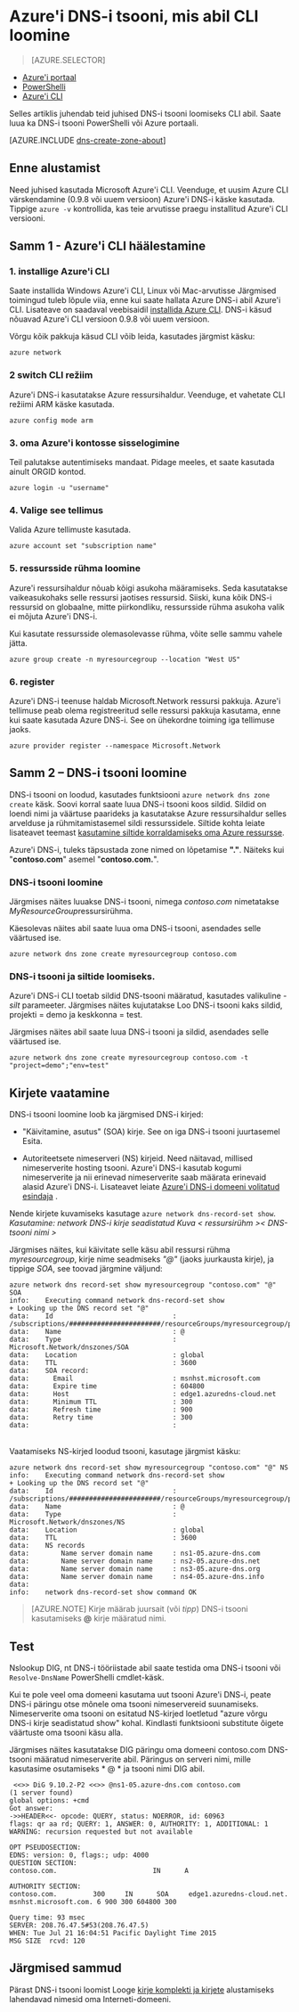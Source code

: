 <properties
   pageTitle="Looge DNS-i tsooni kaudu CLI | Microsoft Azure'i"
   description="Saate teada, kuidas luua Azure'i DNS-i DNS-i tsoonid samm-sammult oma DNS-i domeeni CLI kasutamise alustamiseks"
   services="dns"
   documentationCenter="na"
   authors="sdwheeler"
   manager="carmonm"
   editor=""/>

<tags
   ms.service="dns"
   ms.devlang="na"
   ms.topic="hero-article"
   ms.tgt_pltfrm="na"
   ms.workload="infrastructure-services"
   ms.date="08/16/2016"
   ms.author="sewhee"/>

# <a name="create-an-azure-dns-zone-using-cli"></a>Azure'i DNS-i tsooni, mis abil CLI loomine


> [AZURE.SELECTOR]
- [Azure'i portaal](dns-getstarted-create-dnszone-portal.md)
- [PowerShelli](dns-getstarted-create-dnszone.md)
- [Azure'i CLI](dns-getstarted-create-dnszone-cli.md)


Selles artiklis juhendab teid juhised DNS-i tsooni loomiseks CLI abil. Saate luua ka DNS-i tsooni PowerShelli või Azure portaali.

[AZURE.INCLUDE [dns-create-zone-about](../../includes/dns-create-zone-about-include.md)]


## <a name="before-you-begin"></a>Enne alustamist

Need juhised kasutada Microsoft Azure'i CLI. Veenduge, et uusim Azure CLI värskendamine (0.9.8 või uuem versioon) Azure'i DNS-i käske kasutada. Tippige `azure -v` kontrollida, kas teie arvutisse praegu installitud Azure'i CLI versiooni.

## <a name="step-1---set-up-azure-cli"></a>Samm 1 - Azure'i CLI häälestamine

### <a name="1-install-azure-cli"></a>1. installige Azure'i CLI

Saate installida Windows Azure'i CLI, Linux või Mac-arvutisse Järgmised toimingud tuleb lõpule viia, enne kui saate hallata Azure DNS-i abil Azure'i CLI. Lisateave on saadaval veebisaidil [installida Azure CLI](../xplat-cli-install.md). DNS-i käsud nõuavad Azure'i CLI versioon 0.9.8 või uuem versioon.

Võrgu kõik pakkuja käsud CLI võib leida, kasutades järgmist käsku:

    azure network

### <a name="2-switch-cli-mode"></a>2 switch CLI režiim

Azure'i DNS-i kasutatakse Azure ressursihaldur. Veenduge, et vahetate CLI režiimi ARM käske kasutada.

    azure config mode arm

### <a name="3-sign-in-to-your-azure-account"></a>3. oma Azure'i kontosse sisselogimine

Teil palutakse autentimiseks mandaat. Pidage meeles, et saate kasutada ainult ORGID kontod.

    azure login -u "username"

### <a name="4-select-the-subscription"></a>4. Valige see tellimus

Valida Azure tellimuste kasutada.

    azure account set "subscription name"

### <a name="5-create-a-resource-group"></a>5. ressursside rühma loomine

Azure'i ressursihaldur nõuab kõigi asukoha määramiseks. Seda kasutatakse vaikeasukohaks selle ressursi jaotises ressursid. Siiski, kuna kõik DNS-i ressursid on globaalne, mitte piirkondliku, ressursside rühma asukoha valik ei mõjuta Azure'i DNS-i.

Kui kasutate ressursside olemasolevasse rühma, võite selle sammu vahele jätta.

    azure group create -n myresourcegroup --location "West US"


### <a name="6-register"></a>6. register

Azure'i DNS-i teenuse haldab Microsoft.Network ressursi pakkuja. Azure'i tellimuse peab olema registreeritud selle ressursi pakkuja kasutama, enne kui saate kasutada Azure DNS-i. See on ühekordne toiming iga tellimuse jaoks.

    azure provider register --namespace Microsoft.Network


## <a name="step-2---create-a-dns-zone"></a>Samm 2 – DNS-i tsooni loomine

DNS-i tsooni on loodud, kasutades funktsiooni `azure network dns zone create` käsk. Soovi korral saate luua DNS-i tsooni koos sildid. Sildid on loendi nimi ja väärtuse paarideks ja kasutatakse Azure ressursihaldur selles arvelduse ja rühmitamistasemel sildi ressurssidele. Siltide kohta leiate lisateavet teemast [kasutamine siltide korraldamiseks oma Azure ressursse](../resource-group-using-tags.md).

Azure'i DNS-i, tuleks täpsustada zone nimed on lõpetamise **"."**. Näiteks kui "**contoso.com**" asemel "**contoso.com.**".


### <a name="to-create-a-dns-zone"></a>DNS-i tsooni loomine

Järgmises näites luuakse DNS-i tsooni, nimega *contoso.com* nimetatakse *MyResourceGroup*ressursirühma.

Käesolevas näites abil saate luua oma DNS-i tsooni, asendades selle väärtused ise.

    azure network dns zone create myresourcegroup contoso.com

### <a name="to-create-a-dns-zone-and-tags"></a>DNS-i tsooni ja siltide loomiseks.

Azure'i DNS-i CLI toetab sildid DNS-tsooni määratud, kasutades valikuline *-silt* parameeter. Järgmises näites kujutatakse Loo DNS-i tsooni kaks sildid, projekti = demo ja keskkonna = test.

Järgmises näites abil saate luua DNS-i tsooni ja sildid, asendades selle väärtused ise.

    azure network dns zone create myresourcegroup contoso.com -t "project=demo";"env=test"

## <a name="view-records"></a>Kirjete vaatamine

DNS-i tsooni loomine loob ka järgmised DNS-i kirjed:

- "Käivitamine, asutus" (SOA) kirje. See on iga DNS-i tsooni juurtasemel Esita.

- Autoriteetsete nimeserveri (NS) kirjeid. Need näitavad, millised nimeserverite hosting tsooni. Azure'i DNS-i kasutab kogumi nimeserverite ja nii erinevad nimeserverite saab määrata erinevaid alasid Azure'i DNS-i. Lisateavet leiate [Azure'i DNS-i domeeni volitatud esindaja](dns-domain-delegation.md) .

Nende kirjete kuvamiseks kasutage `azure network dns-record-set show`.<BR>
*Kasutamine: network DNS-i kirje seadistatud Kuva < ressursirühm >< DNS-tsooni nimi > <name><type>*


Järgmises näites, kui käivitate selle käsu abil ressursi rühma *myresourcegroup*, kirje nime seadmiseks *"@"* (jaoks juurkausta kirje), ja tippige *SOA*, see toovad järgmine väljund:


    azure network dns record-set show myresourcegroup "contoso.com" "@" SOA
    info:    Executing command network dns-record-set show
    + Looking up the DNS record set "@"
    data:    Id                              : /subscriptions/#######################/resourceGroups/myresourcegroup/providers/Microsoft.Network/dnszones/contoso.com/SOA/@
    data:    Name                            : @
    data:    Type                            : Microsoft.Network/dnszones/SOA
    data:    Location                        : global
    data:    TTL                             : 3600
    data:    SOA record:
    data:      Email                         : msnhst.microsoft.com
    data:      Expire time                   : 604800
    data:      Host                          : edge1.azuredns-cloud.net
    data:      Minimum TTL                   : 300
    data:      Refresh time                  : 900
    data:      Retry time                    : 300
    data:                                    :
<BR>
Vaatamiseks NS-kirjed loodud tsooni, kasutage järgmist käsku:

    azure network dns record-set show myresourcegroup "contoso.com" "@" NS
    info:    Executing command network dns-record-set show
    + Looking up the DNS record set "@"
    data:    Id                              : /subscriptions/#######################/resourceGroups/myresourcegroup/providers/Microsoft.Network/dnszones/contoso.com/NS/@
    data:    Name                            : @
    data:    Type                            : Microsoft.Network/dnszones/NS
    data:    Location                        : global
    data:    TTL                             : 3600
    data:    NS records
    data:        Name server domain name     : ns1-05.azure-dns.com
    data:        Name server domain name     : ns2-05.azure-dns.net
    data:        Name server domain name     : ns3-05.azure-dns.org
    data:        Name server domain name     : ns4-05.azure-dns.info
    data:
    info:    network dns-record-set show command OK

>[AZURE.NOTE] Kirje määrab juursait (või *tipp*) DNS-i tsooni kasutamiseks **@** kirje määratud nimi.

## <a name="test"></a>Test

Nslookup DIG, nt DNS-i tööriistade abil saate testida oma DNS-i tsooni või `Resolve-DnsName` PowerShelli cmdlet-käsk.

Kui te pole veel oma domeeni kasutama uut tsooni Azure'i DNS-i, peate DNS-i päringu otse mõnele oma tsooni nimeservereid suunamiseks. Nimeserverite oma tsooni on esitatud NS-kirjed loetletud "azure võrgu DNS-i kirje seadistatud show" kohal. Kindlasti funktsiooni substitute õigete väärtuste oma tsooni käsu alla.

Järgmises näites kasutatakse DIG päringu oma domeeni contoso.com DNS-tsooni määratud nimeserverite abil. Päringus on serveri nimi, mille kasutasime osutamiseks * @ * ja tsooni nimi DIG abil.

     <<>> DiG 9.10.2-P2 <<>> @ns1-05.azure-dns.com contoso.com
    (1 server found)
    global options: +cmd
    Got answer:
    ->>HEADER<<- opcode: QUERY, status: NOERROR, id: 60963
    flags: qr aa rd; QUERY: 1, ANSWER: 0, AUTHORITY: 1, ADDITIONAL: 1
    WARNING: recursion requested but not available

    OPT PSEUDOSECTION:
    EDNS: version: 0, flags:; udp: 4000
    QUESTION SECTION:
    contoso.com.                        IN      A

    AUTHORITY SECTION:
    contoso.com.         300     IN      SOA     edge1.azuredns-cloud.net.
    msnhst.microsoft.com. 6 900 300 604800 300

    Query time: 93 msec
    SERVER: 208.76.47.5#53(208.76.47.5)
    WHEN: Tue Jul 21 16:04:51 Pacific Daylight Time 2015
    MSG SIZE  rcvd: 120

## <a name="next-steps"></a>Järgmised sammud

Pärast DNS-i tsooni loomist Looge [kirje komplekti ja kirjete](dns-getstarted-create-recordset-cli.md) alustamiseks lahendavad nimesid oma Interneti-domeeni.
